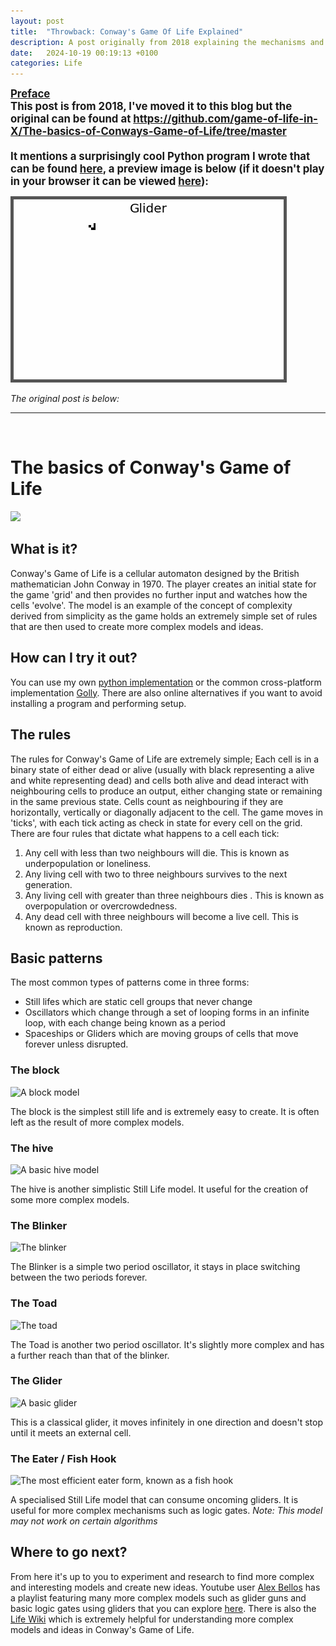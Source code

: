 ```yaml
---
layout: post
title:  "Throwback: Conway's Game Of Life Explained"
description: A post originally from 2018 explaining the mechanisms and useful patterns of Conway's Game Of Life
date:   2024-10-19 00:19:13 +0100
categories: Life
---
```


<b><big>
<u>Preface</u><br>This post is from 2018, I've moved it to this blog but the original can be found at <a href="https://github.com/game-of-life-in-X/The-basics-of-Conways-Game-of-Life/tree/master">https://github.com/game-of-life-in-X/The-basics-of-Conways-Game-of-Life/tree/master</a><br><br>It mentions a surprisingly cool Python program I wrote that can be found <a href="https://github.com/game-of-life-in-X/GameOfLifeInPython">here</a>, a preview image is below (if it doesn't play in your browser it can be viewed <a href="https://raw.githubusercontent.com/game-of-life-in-X/GameOfLifeInPython/refs/heads/master/models/glider/preview.gif">here</a>):</big></b>

<img src="https://raw.githubusercontent.com/game-of-life-in-X/GameOfLifeInPython/refs/heads/master/models/glider/preview.gif" style="border: 5px solid #555">

*The original post is below:*

<hr><br>

# The basics of Conway's Game of Life

![](https://camo.githubusercontent.com/730adf400902d41499463f0e5d3d73415bf2dd80e229b62322bdbc9a258911b1/68747470733a2f2f692e696d6775722e636f6d2f624945306a6c752e706e67)

## What is it?
Conway's Game of Life is a cellular automaton designed by the British mathematician John Conway in 1970. The player creates an initial state for the game 'grid' and then provides no further input and watches how the cells 'evolve'. The model is an example of the concept of complexity derived from simplicity as the game holds an extremely simple set of rules that are then used to create more complex models and ideas.

## How can I try it out?
You can use my own [python implementation](https://github.com/game-of-life-in-X/GameOfLifeInPython) or the common cross-platform implementation [Golly](http://golly.sourceforge.net/). There are also online alternatives if you want to avoid installing a program and performing setup.

## The rules
The rules for Conway's Game of Life are extremely simple; Each cell is in a binary state of either dead or alive (usually with black representing a alive and white representing dead) and cells both alive and dead interact with neighbouring cells to produce an output, either changing state or remaining in the same previous state. Cells count as neighbouring if they are horizontally,  vertically or diagonally adjacent to the cell. The game moves in 'ticks', with each tick acting as  check in state for every cell on the grid. There are four rules that dictate what happens to a cell each tick:
1. Any cell with less than two neighbours will die. This is known as underpopulation or loneliness.
2. Any living cell with two to three neighbours survives to the next generation.
3. Any living cell with greater than three neighbours dies . This is known as overpopulation or overcrowdedness.
4. Any dead cell with three neighbours will become a live cell. This is known as reproduction.

## Basic patterns
The most common types of patterns come in three forms:
- Still lifes which are static cell groups that never change
- Oscillators which change through a set of looping forms in an infinite loop, with each change being known as a period 
- Spaceships or Gliders which are moving groups of cells that move forever unless disrupted. 

### The block
![A block model](https://camo.githubusercontent.com/66039e85df856a541caab034090868a2811dfd9f7b1ba1beb662be91516b1577/68747470733a2f2f692e696d6775722e636f6d2f647667794961742e706e67)


The block is the simplest still life and is extremely easy to create. It is often left as the result of more complex models.

### The hive
![A basic hive model](https://camo.githubusercontent.com/fa2b4bd14e898186370d0d166abd91df2a56e45708e70b27a741ec968467cdea/68747470733a2f2f692e696d6775722e636f6d2f4c524c426769452e706e67)


The hive is another simplistic Still Life model. It useful for the creation of some more complex models.

### The Blinker
![The blinker](https://camo.githubusercontent.com/6d945c9bad7dcdd69668b4e4568465cc38a1556959cf47e6320f73cfa639d1d5/68747470733a2f2f692e696d6775722e636f6d2f7358695235594d2e676966)

The Blinker is a simple two period oscillator, it stays in place switching between the two periods forever.

### The Toad
![The toad](https://camo.githubusercontent.com/6b41cddae01025d203de7e7d39699bb35a4499d6a4a111c8c280784e609b59a5/68747470733a2f2f692e696d6775722e636f6d2f645238345258662e676966)


The Toad is another two period oscillator. It's slightly more complex and has a further reach than that of the blinker.

### The Glider
![A basic glider](https://camo.githubusercontent.com/fb190dc024f02f5e5e4c45e3c4de10fa74d2065f4a00510d06099e68ff9335d1/68747470733a2f2f692e696d6775722e636f6d2f726e506f6837712e676966)


This is a classical glider, it moves infinitely in one direction and doesn't stop until it meets an external cell.

### The Eater / Fish Hook
![The most efficient eater form, known as a fish hook](https://camo.githubusercontent.com/496b19b1280c5b14e5c54c51d7cfb8f31d430b2419682628448fb28ecf71ec33/68747470733a2f2f692e696d6775722e636f6d2f77376a74556f362e706e67)

A specialised Still Life model that can consume oncoming gliders. It is useful for more complex mechanisms such as logic gates.
*Note: This model may not work on certain algorithms*

## Where to go next?
From here it's up to you to experiment and research to find more complex and interesting models and create new ideas. Youtube user [Alex Bellos](https://www.youtube.com/channel/UCjY-JWyBWiejeMoVSmYVTPA) has a playlist featuring many more complex models such as glider guns and basic logic gates using gliders that you can explore [here](https://www.youtube.com/watch?v=bTPN3spiq1I&list=PL_DEGJtvl7wtPc-ZyTq_jh0ptRjnYGaWZ). There is also the [Life Wiki](http://www.conwaylife.com/wiki/Main_Page) which is extremely helpful for understanding more complex models and ideas in Conway's Game of Life. 
